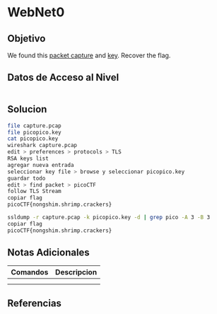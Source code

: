 # WebNet0
## Objetivo
We found this [packet capture](https://jupiter.challenges.picoctf.org/static/0c84d3636dd088d9fe4efd5d0d869a06/capture.pcap) and [key](https://jupiter.challenges.picoctf.org/static/0c84d3636dd088d9fe4efd5d0d869a06/picopico.key). Recover the flag.

## Datos de Acceso al Nivel
```
```
## Solucion
```Bash
file capture.pcap
file picopico.key 
cat picopico.key
wireshark capture.pcap
edit > preferences > protocols > TLS
RSA keys list
agregar nueva entrada
seleccionar key file > browse y seleccionar picopico.key
guardar todo
edit > find packet > picoCTF
follow TLS Stream
copiar flag
picoCTF{nongshim.shrimp.crackers}

ssldump -r capture.pcap -k picopico.key -d | grep pico -A 3 -B 3 
copiar flag 
picoCTF{nongshim.shrimp.crackers}
```
## Notas Adicionales
|**Comandos**|**Descripcion**|
|--------|-------------|
|||
|||
## Referencias

